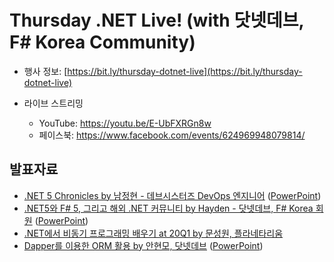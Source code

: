 # Thursday .NET Live! (with 닷넷데브, F# Korea Community)

- 행사 정보: [https://bit.ly/thursday-dotnet-live](https://bit.ly/thursday-dotnet-live)
- 라이브 스트리밍

  - YouTube: https://youtu.be/E-UbFXRGn8w
  - 페이스북: https://www.facebook.com/events/624969948079814/ 

## 발표자료

* [.NET 5 Chronicles by 남정현 - 데브시스터즈 DevOps 엔지니어](NET-5-Chronicles.pdf) ([PowerPoint](NET-5-Chronicles.pptx))
* [.NET5와 F# 5, 그리고 해외 .NET 커뮤니티 by Hayden - 닷넷데브, F# Korea 회원](dotnet.pdf) ([PowerPoint](NET-5-Chronicles.pptx))
* [.NET에서 비동기 프로그래밍 배우기 at 20Q1 by 문성원, 플라네타리움](async-20q1.pdf)
* [Dapper를 이용한 ORM 활용 by 안현모, 닷넷데브](Dapper-발표자료.pdf) ([PowerPoint](NET-5-Chronicles.pptx))
